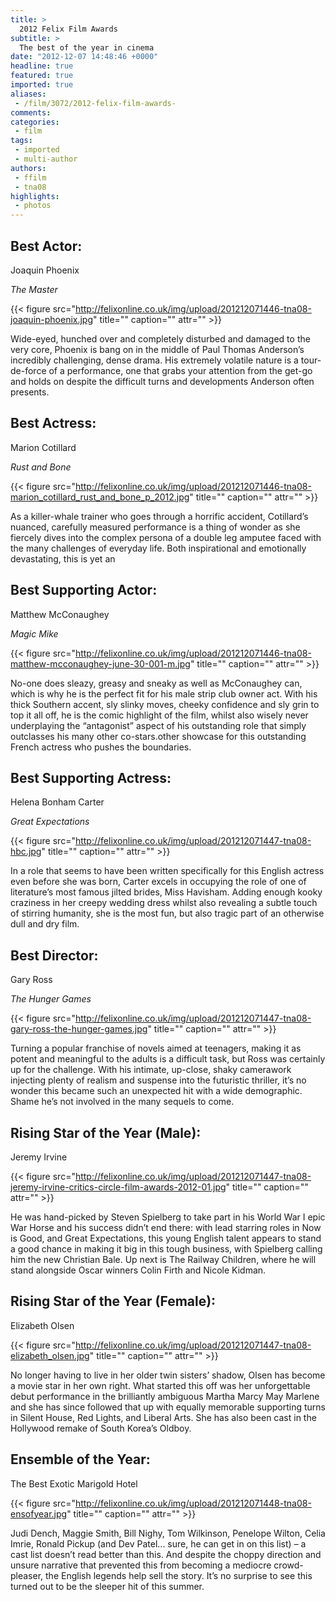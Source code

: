 ```yaml
---
title: >
  2012 Felix Film Awards
subtitle: >
  The best of the year in cinema
date: "2012-12-07 14:48:46 +0000"
headline: true
featured: true
imported: true
aliases:
 - /film/3072/2012-felix-film-awards-
comments:
categories:
 - film
tags:
 - imported
 - multi-author
authors:
 - ffilm
 - tna08
highlights:
 - photos
---
```


## Best Actor:
Joaquin Phoenix

_The Master_

{{< figure src="http://felixonline.co.uk/img/upload/201212071446-tna08-joaquin-phoenix.jpg" title="" caption="" attr="" >}}

Wide-eyed, hunched over and completely disturbed and damaged to the very core, Phoenix is bang on in the middle of Paul Thomas Anderson’s incredibly challenging, dense drama. His extremely volatile nature is a tour-de-force of a performance, one that grabs your attention from the get-go and holds on despite the difficult turns and developments Anderson often presents.
## Best Actress:
Marion Cotillard

_Rust and Bone_

{{< figure src="http://felixonline.co.uk/img/upload/201212071446-tna08-marion_cotillard_rust_and_bone_p_2012.jpg" title="" caption="" attr="" >}}

As a killer-whale trainer who goes through a horrific accident, Cotillard’s nuanced, carefully measured performance is a thing of wonder as she fiercely dives into the complex persona of a double leg amputee faced with the many challenges of everyday life. Both inspirational and emotionally devastating, this is yet an
## Best Supporting Actor:
Matthew McConaughey

_Magic Mike_

{{< figure src="http://felixonline.co.uk/img/upload/201212071446-tna08-matthew-mcconaughey-june-30-001-m.jpg" title="" caption="" attr="" >}}

No-one does sleazy, greasy and sneaky as well as McConaughey can, which is why he is the perfect fit for his male strip club owner act. With his thick Southern accent, sly slinky moves, cheeky confidence and sly grin to top it all off, he is the comic highlight of the film, whilst also wisely never underplaying the “antagonist” aspect of his outstanding role that simply outclasses his many other co-stars.other showcase for this outstanding French actress who pushes the boundaries.
## Best Supporting Actress:
Helena Bonham Carter

_Great Expectations_

{{< figure src="http://felixonline.co.uk/img/upload/201212071447-tna08-hbc.jpg" title="" caption="" attr="" >}}

In a role that seems to have been written specifically for this English actress even before she was born, Carter excels in occupying the role of one of literature’s most famous jilted brides, Miss Havisham. Adding enough kooky craziness in her creepy wedding dress whilst also revealing a subtle touch of stirring humanity, she is the most fun, but also tragic part of an otherwise dull and dry film.
## Best Director:
Gary Ross

_The Hunger Games_

{{< figure src="http://felixonline.co.uk/img/upload/201212071447-tna08-gary-ross-the-hunger-games.jpg" title="" caption="" attr="" >}}

Turning a popular franchise of novels aimed at teenagers, making it as potent and meaningful to the adults is a difficult task, but Ross was certainly up for the challenge. With his intimate, up-close, shaky camerawork injecting plenty of realism and suspense into the futuristic thriller, it’s no wonder this became such an unexpected hit with a wide demographic. Shame he’s not involved in the many sequels to come.
## Rising Star of the Year (Male):
Jeremy Irvine

{{< figure src="http://felixonline.co.uk/img/upload/201212071447-tna08-jeremy-irvine-critics-circle-film-awards-2012-01.jpg" title="" caption="" attr="" >}}

He was hand-picked by Steven Spielberg to take part in his World War I epic War Horse and his success didn’t end there: with lead starring roles in Now is Good, and Great Expectations, this young English talent appears to stand a good chance in making it big in this tough business, with Spielberg calling him the new Christian Bale. Up next is The Railway Children, where he will stand alongside Oscar winners Colin Firth and Nicole Kidman.
## Rising Star of the Year (Female):
Elizabeth Olsen

{{< figure src="http://felixonline.co.uk/img/upload/201212071447-tna08-elizabeth_olsen.jpg" title="" caption="" attr="" >}}

No longer having to live in her older twin sisters’ shadow, Olsen has become a movie star in her own right. What started this off was her unforgettable debut performance in the brilliantly ambiguous Martha Marcy May Marlene and she has since followed that up with equally memorable supporting turns in Silent House, Red Lights, and Liberal Arts. She has also been cast in the Hollywood remake of South Korea’s Oldboy.
## Ensemble of the Year:
The Best Exotic Marigold Hotel

{{< figure src="http://felixonline.co.uk/img/upload/201212071448-tna08-ensofyear.jpg" title="" caption="" attr="" >}}

Judi Dench, Maggie Smith, Bill Nighy, Tom Wilkinson, Penelope Wilton, Celia Imrie, Ronald Pickup (and Dev Patel... sure, he can get in on this list) – a cast list doesn’t read better than this. And despite the choppy direction and unsure narrative that prevented this from becoming a mediocre crowd-pleaser, the English legends help sell the story. It’s no surprise to see this turned out to be the sleeper hit of this summer.
